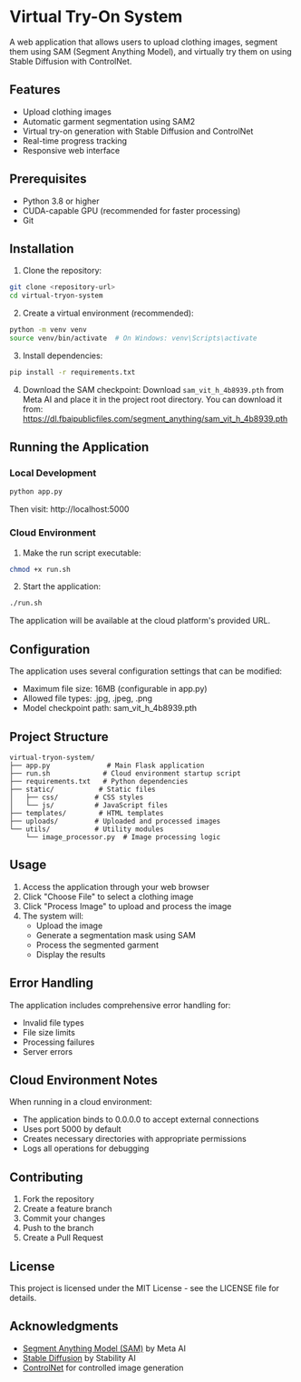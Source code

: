 # Virtual Try-On System

A web application that allows users to upload clothing images, segment them using SAM (Segment Anything Model), and virtually try them on using Stable Diffusion with ControlNet.

## Features

- Upload clothing images
- Automatic garment segmentation using SAM2
- Virtual try-on generation with Stable Diffusion and ControlNet
- Real-time progress tracking
- Responsive web interface

## Prerequisites

- Python 3.8 or higher
- CUDA-capable GPU (recommended for faster processing)
- Git

## Installation

1. Clone the repository:
```bash
git clone <repository-url>
cd virtual-tryon-system
```

2. Create a virtual environment (recommended):
```bash
python -m venv venv
source venv/bin/activate  # On Windows: venv\Scripts\activate
```

3. Install dependencies:
```bash
pip install -r requirements.txt
```

4. Download the SAM checkpoint:
Download `sam_vit_h_4b8939.pth` from Meta AI and place it in the project root directory.
You can download it from: https://dl.fbaipublicfiles.com/segment_anything/sam_vit_h_4b8939.pth

## Running the Application

### Local Development
```bash
python app.py
```
Then visit: http://localhost:5000

### Cloud Environment
1. Make the run script executable:
```bash
chmod +x run.sh
```

2. Start the application:
```bash
./run.sh
```

The application will be available at the cloud platform's provided URL.

## Configuration

The application uses several configuration settings that can be modified:

- Maximum file size: 16MB (configurable in app.py)
- Allowed file types: .jpg, .jpeg, .png
- Model checkpoint path: sam_vit_h_4b8939.pth

## Project Structure

```
virtual-tryon-system/
├── app.py              # Main Flask application
├── run.sh             # Cloud environment startup script
├── requirements.txt   # Python dependencies
├── static/           # Static files
│   ├── css/         # CSS styles
│   └── js/          # JavaScript files
├── templates/        # HTML templates
├── uploads/         # Uploaded and processed images
└── utils/           # Utility modules
    └── image_processor.py  # Image processing logic
```

## Usage

1. Access the application through your web browser
2. Click "Choose File" to select a clothing image
3. Click "Process Image" to upload and process the image
4. The system will:
   - Upload the image
   - Generate a segmentation mask using SAM
   - Process the segmented garment
   - Display the results

## Error Handling

The application includes comprehensive error handling for:
- Invalid file types
- File size limits
- Processing failures
- Server errors

## Cloud Environment Notes

When running in a cloud environment:
- The application binds to 0.0.0.0 to accept external connections
- Uses port 5000 by default
- Creates necessary directories with appropriate permissions
- Logs all operations for debugging

## Contributing

1. Fork the repository
2. Create a feature branch
3. Commit your changes
4. Push to the branch
5. Create a Pull Request

## License

This project is licensed under the MIT License - see the LICENSE file for details.

## Acknowledgments

- [Segment Anything Model (SAM)](https://segment-anything.com/) by Meta AI
- [Stable Diffusion](https://stability.ai/blog/stable-diffusion-public-release) by Stability AI
- [ControlNet](https://github.com/lllyasviel/ControlNet) for controlled image generation